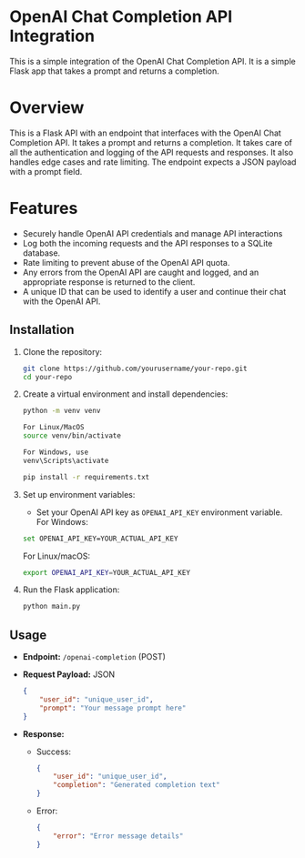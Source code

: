 # OpenAI Chat Completion API Integration

This is a simple integration of the OpenAI Chat Completion API. It is a simple Flask app that takes a prompt and returns a completion.

# Overview
This is a Flask API with an endpoint that interfaces with the OpenAI Chat Completion API. It takes a prompt and returns a completion. It takes care of all the authentication and logging of the API requests and responses. It also handles edge cases and rate limiting. The endpoint expects a JSON payload with a prompt field.

# Features
- Securely handle OpenAI API credentials and manage API interactions
- Log both the incoming requests and the API responses to a SQLite database.
- Rate limiting to prevent abuse of the OpenAI API quota.
- Any errors from the OpenAI API are caught and logged, and an appropriate response is returned to the client.
- A unique ID that can be used to identify a user and continue their chat with the OpenAI API. 

## Installation

1. Clone the repository:

    ```bash
    git clone https://github.com/yourusername/your-repo.git
    cd your-repo
    ```

2. Create a virtual environment and install dependencies:

    ```bash
    python -m venv venv
    
    For Linux/MacOS
    source venv/bin/activate  
    
    For Windows, use 
    venv\Scripts\activate
    
    pip install -r requirements.txt
    ```

3. Set up environment variables:

    - Set your OpenAI API key as `OPENAI_API_KEY` environment variable.
    For Windows:
    ```bash
    set OPENAI_API_KEY=YOUR_ACTUAL_API_KEY
    ```

    For Linux/macOS:
    ```bash
    export OPENAI_API_KEY=YOUR_ACTUAL_API_KEY
    ```

4. Run the Flask application:

    ```bash
    python main.py
    ```

## Usage

- **Endpoint:** `/openai-completion` (POST)
- **Request Payload:** JSON

    ```json
    {
        "user_id": "unique_user_id",
        "prompt": "Your message prompt here"
    }
    ```

- **Response:**

    - Success: 

        ```json
        {
            "user_id": "unique_user_id",
            "completion": "Generated completion text"
        }
        ```

    - Error:

        ```json
        {
            "error": "Error message details"
        }
        ```
